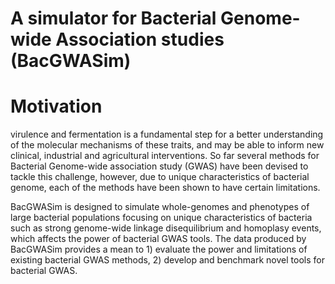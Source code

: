 # A simulator for Bacterial Genome-wide Association studies (BacGWASim)
# Motivation
virulence and fermentation is a fundamental step for a better understanding of the molecular mechanisms of these traits, and may be able to inform new clinical, industrial and agricultural interventions. So far several methods for Bacterial Genome-wide association study (GWAS) have been devised to tackle this challenge, however, due to unique characteristics of bacterial genome, each of the methods have been shown to have certain limitations. 

BacGWASim is designed to simulate whole-genomes and phenotypes of large bacterial populations focusing on unique characteristics of bacteria such as strong genome-wide linkage disequilibrium and homoplasy events, which affects the power of bacterial GWAS tools. The data produced by BacGWASim provides a mean to 1) evaluate the power and limitations of existing bacterial GWAS methods, 2) develop and benchmark novel tools for bacterial GWAS.



